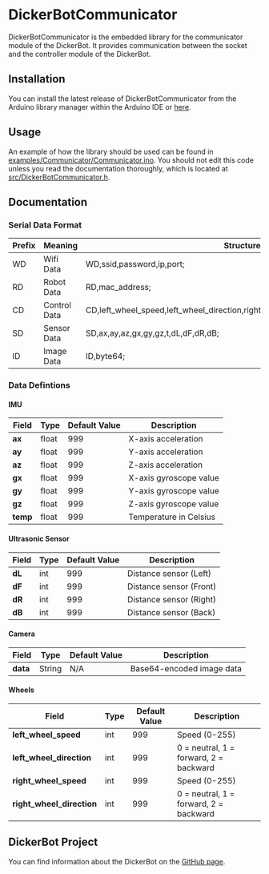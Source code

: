 # DickerBotCommunicator

DickerBotCommunicator is the embedded library for the communicator module of the DickerBot. It provides communication between the socket and the controller module of the DickerBot.

## Installation

You can install the latest release of DickerBotCommunicator from the Arduino library manager within the Arduino IDE or [here](https://docs.arduino.cc/libraries/).

## Usage

An example of how the library should be used can be found in [examples/Communicator/Communicator.ino](examples/Communicator/Communicator.ino). You should not edit this code unless you read the documentation thoroughly, which is located at [src/DickerBotCommunicator.h](src/DickerBotCommunicator.h).

## Documentation

### Serial Data Format
| Prefix | Meaning       | Structure                                |
|--------|---------------|------------------------------------------|
| WD     | Wifi Data     | WD,ssid,password,ip,port;               |
| RD     | Robot Data    | RD,mac_address;                         |
| CD     | Control Data  | CD,left_wheel_speed,left_wheel_direction,right_wheel_speed,right_wheel_direction;               |
| SD     | Sensor Data   | SD,ax,ay,az,gx,gy,gz,t,dL,dF,dR,dB;     |
| ID     | Image Data    | ID,byte64;                          |

### Data Defintions

#### IMU
| Field  | Type   | Default Value | Description          |
|--------|--------|---------------|----------------------|
| **ax** | float  | 999           | X-axis acceleration  |
| **ay** | float  | 999           | Y-axis acceleration  |
| **az** | float  | 999           | Z-axis acceleration  |
| **gx** | float  | 999           | X-axis gyroscope value  |
| **gy** | float  | 999           | Y-axis gyroscope value  |
| **gz** | float  | 999           | Z-axis gyroscope value  |
| **temp**    | float  | 999           | Temperature in Celsius     |

#### Ultrasonic Sensor
| Field  | Type   | Default Value | Description          |
|--------|--------|---------------|----------------------|
| **dL**      | int    | 999           | Distance sensor (Left)     |
| **dF**      | int    | 999           | Distance sensor (Front)    |
| **dR**      | int    | 999           | Distance sensor (Right)    |
| **dB**      | int    | 999           | Distance sensor (Back)     |

#### Camera
| Field       | Type   | Default Value | Description                          |
|-------------|--------|---------------|--------------------------------------|
| **data**    | String | N/A           | Base64-encoded image data            |

#### Wheels

| Field  | Type   | Default Value | Description          |
|-------------|--------|---------------|----------------------------|
| **left_wheel_speed**   | int    | 999           | Speed (0-255)              |
| **left_wheel_direction** | int  | 999           | 0 = neutral, 1 = forward, 2 = backward |
| **right_wheel_speed**   | int    | 999           | Speed (0-255)              |
| **right_wheel_direction** | int  | 999           | 0 = neutral, 1 = forward, 2 = backward |

## DickerBot Project

You can find information about the DickerBot on the [GitHub page](https://github.com/keshavshankar08/DickerBot/tree/main).